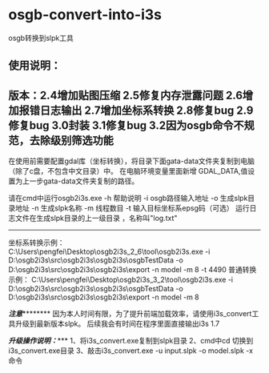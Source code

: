 # osgb-convert-into-i3s
osgb转换到slpk工具

使用说明：
----------------------------------------------------------------------

版本：2.4增加贴图压缩
2.5修复内存泄露问题
2.6增加报错日志输出
2.7增加坐标系转换
2.8修复bug
2.9修复bug
3.0封装
3.1修复bug
3.2因为osgb命令不规范，去除级别筛选功能
-----------------------------------------------------------------------------
在使用前需要配置gdal库（坐标转换），将目录下面gata-data文件夹复制到电脑（除了c盘，不包含中文目录）中。
在电脑环境变量里面新增 GDAL_DATA,值设置为上一步gata-data文件夹复制的路径。

请在cmd中运行osgb2i3s.exe
        -h 帮助说明
        -i osgb路径输入地址
        -o 生成slpk目录地址
        -n 生成slpk名称
        -m 线程数目
        -t 输入目标坐标系epsg码（可选）
运行日志文件在生成slpk目录的上一级目录 ，名称叫"log.txt"

-----------------------------------------------------------------------------
坐标系转换示例：
C:\Users\pengfei\Desktop\osgb2i3s_2_6\tool\osgb2i3s.exe -i D:\osgb2i3s\src\osgb2i3s\osgb2i3s\osgbTestData -o D:\osgb2i3s\src\osgb2i3s\osgb2i3s\export -n model -m 8 -t 4490
普通转换示例：
C:\Users\pengfei\Desktop\osgb2i3s_3_2\tool\osgb2i3s.exe -i D:\osgb2i3s\src\osgb2i3s\osgb2i3s\osgbTestData -o D:\osgb2i3s\src\osgb2i3s\osgb2i3s\export -n model -m 8

*****************注意*************************
因为本人时间有限，为了提升前端加载效率，请使用i3s_convert工具升级到最新版本slpk。
后续我会有时间在程序里面直接输出i3s 1.7

*****************升级操作说明：********************
	1、将i3s_convert.exe复制到slpk目录
	2、cmd中cd 切换到i3s_convert.exe目录
	3、敲击i3s_convert.exe -u input.slpk -o model.slpk -x 命令
